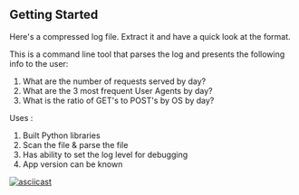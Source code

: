 ## Getting Started

Here's a compressed log file. Extract it and have a quick look at the format.

This is a command line tool that parses the log and presents the following info to the user:

1. What are the number of requests served by day?	
2. What are the 3 most frequent User Agents by day?
3. What is the ratio of GET's to POST's by OS by day?

Uses : 
1. Built Python libraries
2. Scan the file & parse the file
3. Has ability to set the log level for debugging
4. App version can be known

[![asciicast](https://asciinema.org/a/6Bi5ktxpMKkQ7C6GGllHvacZF.png)](https://asciinema.org/a/6Bi5ktxpMKkQ7C6GGllHvacZF)
